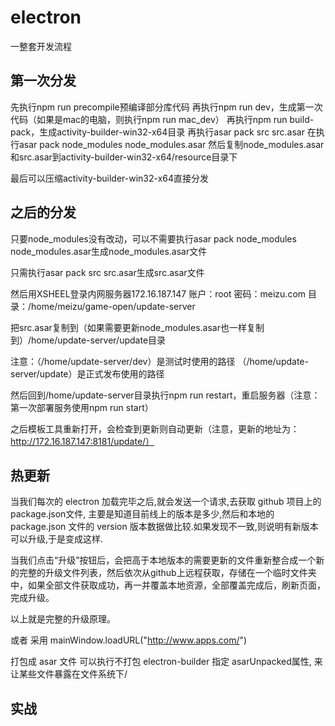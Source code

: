 # electron

一整套开发流程

## 第一次分发

先执行npm run precompile预编译部分库代码
再执行npm run dev，生成第一次代码（如果是mac的电脑，则执行npm run mac_dev）
再执行npm run build-pack，生成activity-builder-win32-x64目录
再执行asar pack src src.asar
在执行asar pack node_modules node_modules.asar
然后复制node_modules.asar和src.asar到activity-builder-win32-x64/resource目录下

最后可以压缩activity-builder-win32-x64直接分发

## 之后的分发

只要node_modules没有改动，可以不需要执行asar pack node_modules node_modules.asar生成node_modules.asar文件

只需执行asar pack src src.asar生成src.asar文件

然后用XSHEEL登录内网服务器172.16.187.147
账户：root
密码：meizu.com
目录：/home/meizu/game-open/update-server

把src.asar复制到（如果需要更新node_modules.asar也一样复制到）/home/update-server/update目录

注意：（/home/update-server/dev）是测试时使用的路径 （/home/update-server/update）是正式发布使用的路径

然后回到/home/update-server目录执行npm run restart，重启服务器（注意：第一次部署服务使用npm run start）

之后模板工具重新打开，会检查到更新则自动更新（注意，更新的地址为：http://172.16.187.147:8181/update/）

## 热更新

当我们每次的 electron 加载完毕之后,就会发送一个请求,去获取 github 项目上的 package.json文件, 主要是知道目前线上的版本是多少,然后和本地的 package.json 文件的 version 版本数据做比较.如果发现不一致,则说明有新版本可以升级,于是变成这样.

当我们点击“升级”按钮后，会把高于本地版本的需要更新的文件重新整合成一个新的完整的升级文件列表，然后依次从github上远程获取，存储在一个临时文件夹中，如果全部文件获取成功，再一并覆盖本地资源，全部覆盖完成后，刷新页面，完成升级。

以上就是完整的升级原理。

或者 采用 mainWindow.loadURL("http://www.apps.com/")

打包成 asar 文件 可以执行不打包 electron-builder 指定 asarUnpacked属性, 来让某些文件暴露在文件系统下/

## 实战


